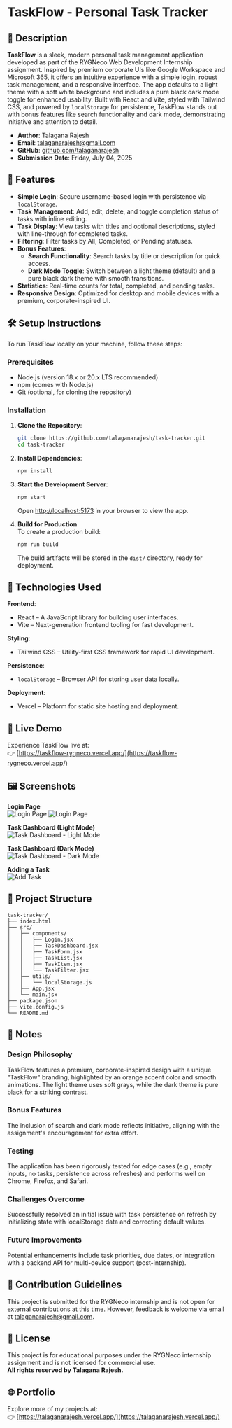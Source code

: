 # TaskFlow - Personal Task Tracker


## 📖 Description

**TaskFlow** is a sleek, modern personal task management application developed as part of the RYGNeco Web Development Internship assignment. Inspired by premium corporate UIs like Google Workspace and Microsoft 365, it offers an intuitive experience with a simple login, robust task management, and a responsive interface. The app defaults to a light theme with a soft white background and includes a pure black dark mode toggle for enhanced usability. Built with React and Vite, styled with Tailwind CSS, and powered by `localStorage` for persistence, TaskFlow stands out with bonus features like search functionality and dark mode, demonstrating initiative and attention to detail.

- **Author**: Talagana Rajesh  
- **Email**: talaganarajesh@gmail.com  
- **GitHub**: [github.com/talaganarajesh](https://github.com/talaganarajesh)  
- **Submission Date**: Friday, July 04, 2025

## 🚀 Features

- **Simple Login**: Secure username-based login with persistence via `localStorage`.
- **Task Management**: Add, edit, delete, and toggle completion status of tasks with inline editing.
- **Task Display**: View tasks with titles and optional descriptions, styled with line-through for completed tasks.
- **Filtering**: Filter tasks by All, Completed, or Pending statuses.
- **Bonus Features**:
  - **Search Functionality**: Search tasks by title or description for quick access.
  - **Dark Mode Toggle**: Switch between a light theme (default) and a pure black dark theme with smooth transitions.
- **Statistics**: Real-time counts for total, completed, and pending tasks.
- **Responsive Design**: Optimized for desktop and mobile devices with a premium, corporate-inspired UI.

## 🛠 Setup Instructions

To run TaskFlow locally on your machine, follow these steps:

### Prerequisites
- Node.js (version 18.x or 20.x LTS recommended)
- npm (comes with Node.js)
- Git (optional, for cloning the repository)

### Installation

1. **Clone the Repository**:
   ```bash
   git clone https://github.com/talaganarajesh/task-tracker.git
   cd task-tracker
   ```

2. **Install Dependencies**:
   ```bash
   npm install
   ```

3. **Start the Development Server**:
   ```bash
   npm start
   ```
   Open [http://localhost:5173](http://localhost:5173) in your browser to view the app.

4. **Build for Production**  
   To create a production build:
   ```bash
   npm run build
   ```
   The build artifacts will be stored in the `dist/` directory, ready for deployment.

## 🧰 Technologies Used

**Frontend**:  
- React – A JavaScript library for building user interfaces.  
- Vite – Next-generation frontend tooling for fast development.

**Styling**:  
- Tailwind CSS – Utility-first CSS framework for rapid UI development.

**Persistence**:  
- `localStorage` – Browser API for storing user data locally.

**Deployment**:  
- Vercel – Platform for static site hosting and deployment.

## 🔗 Live Demo

Experience TaskFlow live at:  
👉 [https://taskflow-rygneco.vercel.app/](https://taskflow-rygneco.vercel.app/)

## 🖼 Screenshots

**Login Page**  
![Login Page](https://raw.githubusercontent.com/talaganarajesh/task-tracker/main/public/login-light.png)
![Login Page](https://raw.githubusercontent.com/talaganarajesh/task-tracker/main/public/login-dark.png)


**Task Dashboard (Light Mode)**  
![Task Dashboard - Light Mode](https://raw.githubusercontent.com/talaganarajesh/task-tracker/main/public/dashboard-light.png)

**Task Dashboard (Dark Mode)**  
![Task Dashboard - Dark Mode](https://raw.githubusercontent.com/talaganarajesh/task-tracker/main/public/dashboard-dark.png)

**Adding a Task**  
![Add Task](https://raw.githubusercontent.com/talaganarajesh/task-tracker/main/screenshots/addtask-light.png)

## 📁 Project Structure

```
task-tracker/
├── index.html
├── src/
│   ├── components/
│   │   ├── Login.jsx
│   │   ├── TaskDashboard.jsx
│   │   ├── TaskForm.jsx
│   │   ├── TaskList.jsx
│   │   ├── TaskItem.jsx
│   │   └── TaskFilter.jsx
│   ├── utils/
│   │   └── localStorage.js
│   ├── App.jsx
│   └── main.jsx
├── package.json
├── vite.config.js
└── README.md
```

## 📝 Notes

### Design Philosophy  
TaskFlow features a premium, corporate-inspired design with a unique "TaskFlow" branding, highlighted by an orange accent color and smooth animations. The light theme uses soft grays, while the dark theme is pure black for a striking contrast.

### Bonus Features  
The inclusion of search and dark mode reflects initiative, aligning with the assignment's encouragement for extra effort.


### Testing  
The application has been rigorously tested for edge cases (e.g., empty inputs, no tasks, persistence across refreshes) and performs well on Chrome, Firefox, and Safari.

### Challenges Overcome  
Successfully resolved an initial issue with task persistence on refresh by initializing state with localStorage data and correcting default values.

### Future Improvements  
Potential enhancements include task priorities, due dates, or integration with a backend API for multi-device support (post-internship).

## 🤝 Contribution Guidelines

This project is submitted for the RYGNeco internship and is not open for external contributions at this time. However, feedback is welcome via email at [talaganarajesh@gmail.com](mailto:talaganarajesh@gmail.com).

## 📜 License

This project is for educational purposes under the RYGNeco internship assignment and is not licensed for commercial use.  
**All rights reserved by Talagana Rajesh.**

## 🌐 Portfolio

Explore more of my projects at:  
👉 [https://talaganarajesh.vercel.app/](https://talaganarajesh.vercel.app/)
